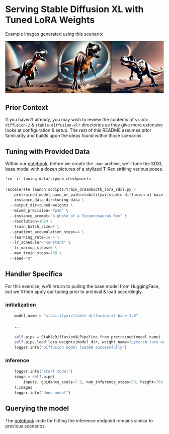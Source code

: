 # Serving Stable Diffusion XL with Tuned LoRA Weights

Example images generated using this scenario:

![sdxl-weighted-dinos.png](..%2Fdoc-assets%2Fsdxl-weighted-dinos.png)

## Prior Context

If you haven't already, you may wish to review the contents of `stable-diffusion-2` & `stable-diffusion-xlr` directories as they give more 
extensive looks at configuration & setup. The rest of this README assumes prior familiarity and builds upon the ideas found within those scenarios.

## Tuning with Provided Data

Within our [notebook](nb-archive-trained-sdxl.ipynb), before we create the `.mar` archive, we'll tune the SDXL base model with a dozen pictures 
of a stylized T-Rex striking various poses.

```python
!rm -rf tuning-data/.ipynb_checkpoints

!accelerate launch scripts/train_dreambooth_lora_sdxl.py \
  --pretrained_model_name_or_path=stabilityai/stable-diffusion-xl-base-1.0  \
  --instance_data_dir=tuning-data \
  --output_dir=tuned-weights \
  --mixed_precision="fp16" \
  --instance_prompt="a photo of a Tyrannosaurus Rex" \
  --resolution=1024 \
  --train_batch_size=1 \
  --gradient_accumulation_steps=4 \
  --learning_rate=1e-4 \
  --lr_scheduler="constant" \
  --lr_warmup_steps=0 \
  --max_train_steps=100 \
  --seed="0" 
```

## Handler Specifics

For this exercise, we'll return to pulling the base model from HuggingFace, but we'll then apply our tuning prior to archival & load accordingly.

### initialization

```python
    model_name = "stabilityai/stable-diffusion-xl-base-1.0"

    ...

    self.pipe = StableDiffusionXLPipeline.from_pretrained(model_name)
    self.pipe.load_lora_weights(model_dir, weight_name="pytorch_lora_weights.safetensors")
    logger.info("Diffusion model loaded successfully")
```

### inference

```python
    logger.info("start model")
    image = self.pipe(
        inputs, guidance_scale=7.5, num_inference_steps=50, height=768, width=768
    ).images
    logger.info("done model")
```

## Querying the model

The [notebook](nb-query-server-trained-sdxl.ipynb) code for hitting the inference endpoint remains similar to previous scenarios.
